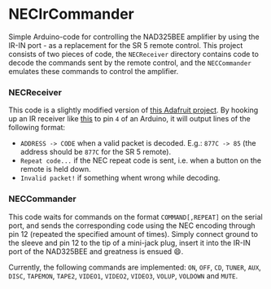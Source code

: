 # NECIrCommander
Simple Arduino-code for controlling the NAD325BEE amplifier by using the IR-IN port - as a replacement for the SR 5 remote control. This project consists of two pieces of code, the `NECReceiver` directory contains code to decode the commands sent by the remote control, and the `NECCommander` emulates these commands to control the amplifier.

### NECReceiver
This code is a slightly modified version of [this Adafruit project](https://github.com/adafruit/Adafruit-NEC-remote-control-library). By hooking up an IR receiver like [this](https://www.adafruit.com/product/157) to pin `4` of an Arduino, it will output lines of the following format:
- `ADDRESS -> CODE` when a valid packet is decoded. E.g.: `877C -> 85` (the address should be `877C` for the SR 5 remote).
- `Repeat code...` if the NEC repeat code is sent, i.e. when a button on the remote is held down.
- `Invalid packet!` if something whent wrong while decoding.

### NECCommander
This code waits for commands on the format `COMMAND[,REPEAT]` on the serial port, and sends the corresponding code using the NEC encoding through pin 12 (repeated the specified amount of times). Simply connect ground to the sleeve and pin 12 to the tip of a mini-jack plug, insert it into the IR-IN port of the NAD325BEE and greatness is ensued :smile:.

Currently, the following commands are implemented: `ON`, `OFF`, `CD`, `TUNER`, `AUX`, `DISC`, `TAPEMON`, `TAPE2`, `VIDEO1`, `VIDEO2`, `VIDEO3`, `VOLUP`, `VOLDOWN` and `MUTE`.


